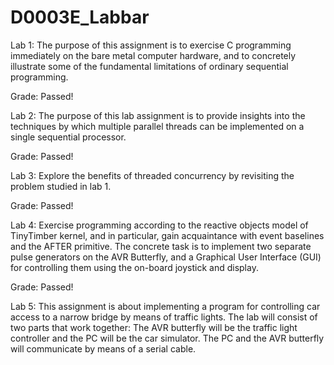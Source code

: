 # D0003E_Labbar

Lab 1: The purpose of this assignment is to exercise C programming immediately on the bare metal computer hardware, and to concretely illustrate some of the fundamental limitations of ordinary sequential programming.

Grade: Passed!

Lab 2: The purpose of this lab assignment is to provide insights into the techniques by which multiple parallel threads can be implemented on a single sequential processor.

Grade: Passed!

Lab 3: Explore the benefits of threaded concurrency by revisiting the problem studied in lab 1. 

Grade: Passed!

Lab 4: Exercise programming according to the reactive objects model of TinyTimber kernel, and in particular, gain acquaintance with event baselines and the AFTER primitive. The concrete task is to implement two separate pulse generators on the AVR Butterfly, and a Graphical User Interface (GUI) for controlling them using the on-board joystick and display.

Grade: Passed!

Lab 5: This assignment is about implementing a program for controlling car access to a narrow bridge by means of traffic lights. The lab will consist of two parts that work together: The AVR butterfly will be the traffic light controller and the PC will be the car simulator. The PC and the AVR butterfly will communicate by means of a serial cable.
